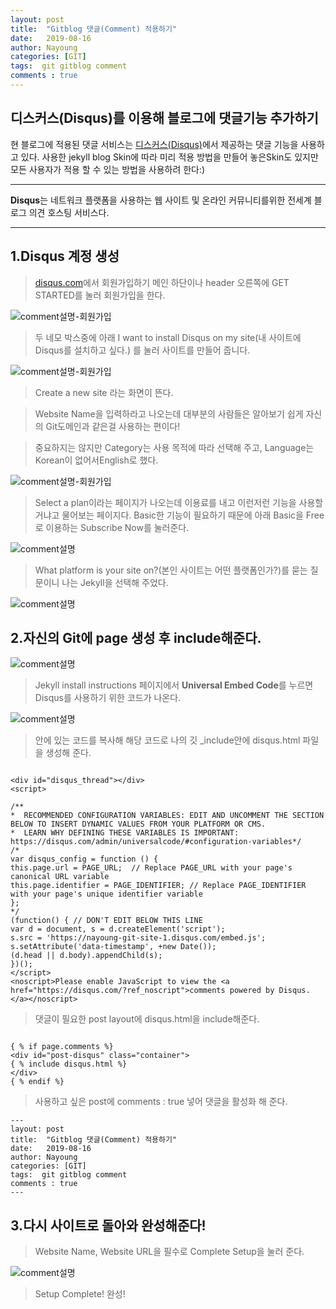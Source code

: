 ```yaml
---
layout: post
title:  "Gitblog 댓글(Comment) 적용하기"
date:   2019-08-16
author: Nayoung
categories: [GIT]
tags:  git gitblog comment
comments : true
---
```


## 디스커스(Disqus)를 이용해 블로그에 댓글기능 추가하기

현 블로그에 적용된 댓글 서비스는 [디스커스(Disqus)](https://disqus.com)에서 제공하는 댓글 기능을 사용하고 있다.
사용한 jekyll blog Skin에 따라 미리 적용 방법을 만들어 놓은Skin도 있지만 모든 사용자가 적용 할 수 있는 방법을 사용하려 한다:)

------------------------------
**Disqus**는 네트워크 플랫폼을 사용하는 웹 사이트 및 온라인 커뮤니티를위한 전세계 블로그 의견 호스팅 서비스다.

------------------------------

## 1.Disqus 계정 생성
> [disqus.com](https://disqus.com)에서 회원가입하기
> 메인 하단이나 header 오른쪽에 GET STARTED를 눌러 회원가입을 한다.

![comment설명-회원가입](/assets/post_img/comment01.png)


> 두 네모 박스중에 아래 I want to install Disqus on my site(내 사이트에 Disqus를 설치하고 싶다.) 를 눌러 사이트를 만들어 줍니다.

![comment설명-회원가입](/assets/post_img/comment02.png)

> Create a new site 라는 화면이 뜬다.

> Website Name을 입력하라고 나오는데 대부분의 사람들은 알아보기 쉽게 자신의 Git도메인과 같은걸 사용하는 편이다!

> 중요하지는 않지만 Category는 사용 목적에 따라 선택해 주고, Language는 Korean이 없어서English로 했다.

![comment설명-회원가입](/assets/post_img/comment02-1.png)

> Select a plan이라는 페이지가 나오는데 이용료를 내고 이런저런 기능을 사용할거냐고 물어보는 페이지다. Basic한 기능이 필요하기 때문에 아래 Basic을 Free로 이용하는 Subscribe Now를 눌러준다.

![comment설명](/assets/post_img/comment05.png)

> What platform is your site on?(본인 사이트는 어떤 플랫폼인가?)를 묻는 질문이니 나는 Jekyll을 선택해 주었다.

![comment설명](/assets/post_img/comment06.png)

## 2.자신의 Git에 page 생성 후 include해준다.

![comment설명](/assets/post_img/comment09.png)

> Jekyll install instructions 페이지에서 **Universal Embed Code**를 누르면 Disqus를 사용하기 위한 코드가 나온다.

![comment설명](/assets/post_img/comment10.png)
> 안에 있는 코드를 복사해 해당 코드로 나의 깃 _include안에 disqus.html 파일을 생성해 준다.

```

<div id="disqus_thread"></div>
<script>

/**
*  RECOMMENDED CONFIGURATION VARIABLES: EDIT AND UNCOMMENT THE SECTION BELOW TO INSERT DYNAMIC VALUES FROM YOUR PLATFORM OR CMS.
*  LEARN WHY DEFINING THESE VARIABLES IS IMPORTANT: https://disqus.com/admin/universalcode/#configuration-variables*/
/*
var disqus_config = function () {
this.page.url = PAGE_URL;  // Replace PAGE_URL with your page's canonical URL variable
this.page.identifier = PAGE_IDENTIFIER; // Replace PAGE_IDENTIFIER with your page's unique identifier variable
};
*/
(function() { // DON'T EDIT BELOW THIS LINE
var d = document, s = d.createElement('script');
s.src = 'https://nayoung-git-site-1.disqus.com/embed.js';
s.setAttribute('data-timestamp', +new Date());
(d.head || d.body).appendChild(s);
})();
</script>
<noscript>Please enable JavaScript to view the <a href="https://disqus.com/?ref_noscript">comments powered by Disqus.</a></noscript>

```

> 댓글이 필요한 post layout에 disqus.html을 include해준다.

~~~

{ % if page.comments %}
<div id="post-disqus" class="container">
{ % include disqus.html %}
</div>
{ % endif %}

~~~

> 사용하고 싶은 post에 comments : true 넣어 댓글을 활성화 해 준다.

```
---
layout: post
title:  "Gitblog 댓글(Comment) 적용하기"
date:   2019-08-16
author: Nayoung
categories: [GIT]
tags:  git gitblog comment
comments : true
---
```

## 3.다시 사이트로 돌아와 완성해준다!
> Website Name, Website URL을 필수로 Complete Setup을 눌러 준다.

![comment설명](/assets/post_img/comment07.png)

> Setup Complete! 완성!

